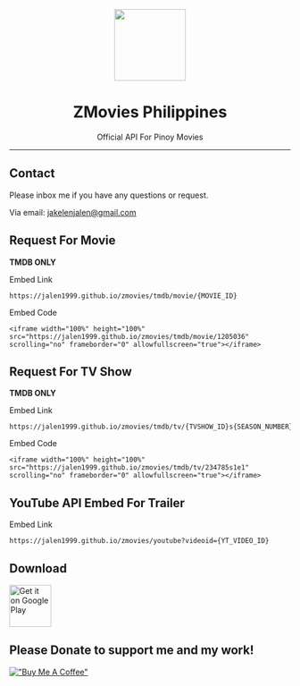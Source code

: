 <div align="center">
    <img src="https://jakelen61732.github.io/jakelen61732/zmovies/assets/images/zmovies_icon.webp" width="128" height="128" style="display: block; margin: 0 auto"/>
    <h1>ZMovies Philippines</h1>
    <p>Official API For Pinoy Movies</p>
</div>

---
Contact
-------------

Please inbox me if you have any questions or request.

Via email: <a href="mailto:jakelenjalen@gmail.com">jakelenjalen@gmail.com</a>

Request For Movie
-------------

<strong>TMDB ONLY</strong>

Embed Link
```
https://jalen1999.github.io/zmovies/tmdb/movie/{MOVIE_ID}
```

Embed Code
```
<iframe width="100%" height="100%" src="https://jalen1999.github.io/zmovies/tmdb/movie/1205036" scrolling="no" frameborder="0" allowfullscreen="true"></iframe>
```

Request For TV Show
-------------

<strong>TMDB ONLY</strong>

Embed Link
```
https://jalen1999.github.io/zmovies/tmdb/tv/{TVSHOW_ID}s{SEASON_NUMBER}e{EPISODE_NUMBER}
```

Embed Code
```
<iframe width="100%" height="100%" src="https://jalen1999.github.io/zmovies/tmdb/tv/234785s1e1" scrolling="no" frameborder="0" allowfullscreen="true"></iframe>
```

YouTube API Embed For Trailer
-------------

Embed Link
```
https://jalen1999.github.io/zmovies/youtube?videoid={YT_VIDEO_ID}
```

Download
-------------

[<img src="https://play.google.com/intl/en_us/badges/static/images/badges/en_badge_web_generic.png" alt="Get it on Google Play" height="75">](https://ph.000.pe/kc-film-pro.php)


Please Donate to support me and my work!
-------------

[!["Buy Me A Coffee"](https://www.buymeacoffee.com/assets/img/custom_images/orange_img.png)](https://www.paypal.me/jakelen172)
